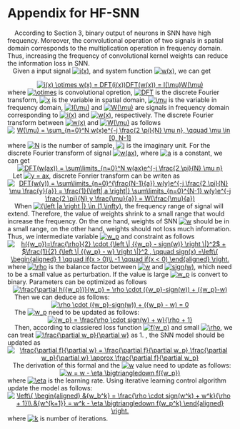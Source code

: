 # Appendix for HF-SNN
&nbsp; &nbsp; According to Section 3, binary output of neurons in SNN have high frequency. Moreover, the convolutional operation of two signals in spatial domain corresponds to the multiplication operation in frequency domain. Thus, increasing the frequency of convolutional kernel weights can reduce the information loss in SNN.  
&nbsp; &nbsp;Given a input signal <a href="https://www.codecogs.com/eqnedit.php?latex=i(x)" target="_blank"><img src="https://latex.codecogs.com/gif.latex?i(x)" title="i(x)" /></a>, and system function <a href="https://www.codecogs.com/eqnedit.php?latex=w(x)" target="_blank"><img src="https://latex.codecogs.com/gif.latex?w(x)" title="w(x)" /></a>, we can get
<div align=center><a href="https://www.codecogs.com/eqnedit.php?latex=i(x)&space;\otimes&space;w(x)&space;=&space;DFT(i(x))DFT(w(x))&space;=&space;I(\mu)W(\mu)" target="_blank"><img src="https://latex.codecogs.com/gif.latex?i(x)&space;\otimes&space;w(x)&space;=&space;DFT(i(x))DFT(w(x))&space;=&space;I(\mu)W(\mu)" title="i(x) \otimes w(x) = DFT(i(x))DFT(w(x)) = I(\mu)W(\mu)" /></a></div align=center>
where <a href="https://www.codecogs.com/eqnedit.php?latex=\otimes" target="_blank"><img src="https://latex.codecogs.com/gif.latex?\otimes" title="\otimes" /></a> is convolutional opretion, <a href="https://www.codecogs.com/eqnedit.php?latex=DFT" target="_blank"><img src="https://latex.codecogs.com/gif.latex?DFT" title="DFT" /></a> is the discrete Fourier transform, <a href="https://www.codecogs.com/eqnedit.php?latex=x" target="_blank"><img src="https://latex.codecogs.com/gif.latex?x" title="x" /></a> is the variable in spatial domain, <a href="https://www.codecogs.com/eqnedit.php?latex=\mu" target="_blank"><img src="https://latex.codecogs.com/gif.latex?\mu" title="\mu" /></a> is the variable in frequency domain, <a href="https://www.codecogs.com/eqnedit.php?latex=I(\mu)" target="_blank"><img src="https://latex.codecogs.com/gif.latex?I(\mu)" title="I(\mu)" /></a> and <a href="https://www.codecogs.com/eqnedit.php?latex=W(\mu)" target="_blank"><img src="https://latex.codecogs.com/gif.latex?W(\mu)" title="W(\mu)" /></a> are signals in frequency domain corresponding to <a href="https://www.codecogs.com/eqnedit.php?latex=i(x)" target="_blank"><img src="https://latex.codecogs.com/gif.latex?i(x)" title="i(x)" /></a> and <a href="https://www.codecogs.com/eqnedit.php?latex=w(x)" target="_blank"><img src="https://latex.codecogs.com/gif.latex?w(x)" title="w(x)" /></a>, respectively. The discrete Fourier transform between <a href="https://www.codecogs.com/eqnedit.php?latex=w(x)" target="_blank"><img src="https://latex.codecogs.com/gif.latex?w(x)" title="w(x)" /></a> and <a href="https://www.codecogs.com/eqnedit.php?latex=W(\mu)" target="_blank"><img src="https://latex.codecogs.com/gif.latex?W(\mu)" title="W(\mu)" /></a> as follows
<div align=center><a href="https://www.codecogs.com/eqnedit.php?latex=W(\mu)&space;=&space;\sum_{n=0}^N&space;w(x)e^{-j&space;\frac{2&space;\pi}{N}&space;\mu&space;n},&space;\qquad&space;\mu&space;\in&space;[0,&space;N-1]" target="_blank"><img src="https://latex.codecogs.com/gif.latex?W(\mu)&space;=&space;\sum_{n=0}^N&space;w(x)e^{-j&space;\frac{2&space;\pi}{N}&space;\mu&space;n},&space;\qquad&space;\mu&space;\in&space;[0,&space;N-1]" title="W(\mu) = \sum_{n=0}^N w(x)e^{-j \frac{2 \pi}{N} \mu n}, \qquad \mu \in [0, N-1]" /></a></div align=center>
where <a href="https://www.codecogs.com/eqnedit.php?latex=N" target="_blank"><img src="https://latex.codecogs.com/gif.latex?N" title="N" /></a> is the number of sample, <a href="https://www.codecogs.com/eqnedit.php?latex=j" target="_blank"><img src="https://latex.codecogs.com/gif.latex?j" title="j" /></a> is the imaginary unit. For the discrete Fourier transform of signal <a href="https://www.codecogs.com/eqnedit.php?latex=w(ax)" target="_blank"><img src="https://latex.codecogs.com/gif.latex?w(ax)" title="w(ax)" /></a>, where <a href="https://www.codecogs.com/eqnedit.php?latex=a" target="_blank"><img src="https://latex.codecogs.com/gif.latex?a" title="a" /></a> is a constant, we can get
<div align=center><a href="https://www.codecogs.com/eqnedit.php?latex=DFT(w(ax))&space;=&space;\sum\limits_{n=0}^N&space;w(ax)e^{-j&space;\frac{2&space;\pi}{N}&space;\mu&space;n}" target="_blank"><img src="https://latex.codecogs.com/gif.latex?DFT(w(ax))&space;=&space;\sum\limits_{n=0}^N&space;w(ax)e^{-j&space;\frac{2&space;\pi}{N}&space;\mu&space;n}" title="DFT(w(ax)) = \sum\limits_{n=0}^N w(ax)e^{-j \frac{2 \pi}{N} \mu n}" /></a></div align=center>
 &nbsp; &nbsp;Let <a href="https://www.codecogs.com/eqnedit.php?latex=y&space;=&space;ax" target="_blank"><img src="https://latex.codecogs.com/gif.latex?y&space;=&space;ax" title="y = ax" /></a>, discrete Fonrier transform can be writen as
 <div align=center><a href="https://www.codecogs.com/eqnedit.php?latex=DFT(w(y))&space;=&space;\sum\limits_{n=0}^{\frac{N-1}{a}}&space;w(y)e^{-j&space;\frac{2&space;\pi}{N}&space;\mu&space;\frac{y}{a}}&space;=&space;\frac{1}{\left|&space;a&space;\right|}&space;\sum\limits_{n=0}^{N-1}&space;w(y)e^{-j&space;\frac{2&space;\pi}{N}&space;y&space;\frac{\mu}{a}}&space;=&space;W(\frac{\mu}{a})" target="_blank"><img src="https://latex.codecogs.com/gif.latex?DFT(w(y))&space;=&space;\sum\limits_{n=0}^{\frac{N-1}{a}}&space;w(y)e^{-j&space;\frac{2&space;\pi}{N}&space;\mu&space;\frac{y}{a}}&space;=&space;\frac{1}{\left|&space;a&space;\right|}&space;\sum\limits_{n=0}^{N-1}&space;w(y)e^{-j&space;\frac{2&space;\pi}{N}&space;y&space;\frac{\mu}{a}}&space;=&space;W(\frac{\mu}{a})" title="DFT(w(y)) = \sum\limits_{n=0}^{\frac{N-1}{a}} w(y)e^{-j \frac{2 \pi}{N} \mu \frac{y}{a}} = \frac{1}{\left| a \right|} \sum\limits_{n=0}^{N-1} w(y)e^{-j \frac{2 \pi}{N} y \frac{\mu}{a}} = W(\frac{\mu}{a})" /></a></div align=center>
 &nbsp; &nbsp; When <a href="https://www.codecogs.com/eqnedit.php?latex={\left&space;|a&space;\right&space;|}&space;\in&space;(1,\infty)" target="_blank"><img src="https://latex.codecogs.com/gif.latex?{\left&space;|a&space;\right&space;|}&space;\in&space;(1,\infty)" title="{\left |a \right |} \in (1,\infty)" /></a>, the frequency range of signal will extend. Therefore, the value of weights shrink to a small range that would increase the frequency. On the one hand, weights of SNN <a href="https://www.codecogs.com/eqnedit.php?latex=w" target="_blank"><img src="https://latex.codecogs.com/gif.latex?w" title="w" /></a> should be in a small range, on the other hand, weights should not loss much information. Thus, we intermediate variable <a href="https://www.codecogs.com/eqnedit.php?latex=w_p" target="_blank"><img src="https://latex.codecogs.com/gif.latex?w_p" title="w_p" /></a> and constraint as follows
  
  <div align=center><a href="https://www.codecogs.com/eqnedit.php?latex=h({w_p})=\frac{\rho}{2}&space;\cdot&space;{\left&space;\|&space;{{w_p}&space;-&space;sign(w)}&space;\right&space;\|}^2$&space;&plus;&space;$\frac{1}{2}&space;{\left&space;\|&space;{{w_p}&space;-&space;w}&space;\right&space;\|}^2&space;,&space;\qquad&space;sign(x)&space;=\left\{&space;\begin{aligned}&space;1&space;\qquad&space;if(x&space;>&space;0)\\&space;-1&space;\qquad&space;if(x&space;<&space;0)&space;\end{aligned}&space;\right." target="_blank"><img src="https://latex.codecogs.com/gif.latex?h({w_p})=\frac{\rho}{2}&space;\cdot&space;{\left&space;\|&space;{{w_p}&space;-&space;sign(w)}&space;\right&space;\|}^2$&space;&plus;&space;$\frac{1}{2}&space;{\left&space;\|&space;{{w_p}&space;-&space;w}&space;\right&space;\|}^2&space;,&space;\qquad&space;sign(x)&space;=\left\{&space;\begin{aligned}&space;1&space;\qquad&space;if(x&space;>&space;0)\\&space;-1&space;\qquad&space;if(x&space;<&space;0)&space;\end{aligned}&space;\right." title="h({w_p})=\frac{\rho}{2} \cdot {\left \| {{w_p} - sign(w)} \right \|}^2$ + $\frac{1}{2} {\left \| {{w_p} - w} \right \|}^2 , \qquad sign(x) =\left\{ \begin{aligned} 1 \qquad if(x > 0)\\ -1 \qquad if(x < 0) \end{aligned} \right." /></a></div align=center>
where <a href="https://www.codecogs.com/eqnedit.php?latex=\rho" target="_blank"><img src="https://latex.codecogs.com/gif.latex?\rho" title="\rho" /></a> is the balance factor between <a href="https://www.codecogs.com/eqnedit.php?latex=w" target="_blank"><img src="https://latex.codecogs.com/gif.latex?w" title="w" /></a> and <a href="https://www.codecogs.com/eqnedit.php?latex=sign(w)" target="_blank"><img src="https://latex.codecogs.com/gif.latex?sign(w)" title="sign(w)" /></a>, which need to be a small value as perturbation. If the value is large <a href="https://www.codecogs.com/eqnedit.php?latex=w_p" target="_blank"><img src="https://latex.codecogs.com/gif.latex?w_p" title="w_p" /></a> is convert to binary. Parameters can be optimized as follows
<div align=center><a href="https://www.codecogs.com/eqnedit.php?latex=\frac{\partial&space;h({w_p})}{w_p}&space;=&space;\rho&space;\cdot&space;({w_p}-sign(w))&space;&plus;&space;({w_p}-w)" target="_blank"><img src="https://latex.codecogs.com/gif.latex?\frac{\partial&space;h({w_p})}{w_p}&space;=&space;\rho&space;\cdot&space;({w_p}-sign(w))&space;&plus;&space;({w_p}-w)" title="\frac{\partial h({w_p})}{w_p} = \rho \cdot ({w_p}-sign(w)) + ({w_p}-w)" /></a></div>
 &nbsp; &nbsp; Then we can deduce as follows:
<div align=center><a href="https://www.codecogs.com/eqnedit.php?latex=\rho&space;\cdot&space;({w_p}-sign(w))&space;&plus;&space;({w_p}&space;-&space;w)&space;=&space;0" target="_blank"><img src="https://latex.codecogs.com/gif.latex?\rho&space;\cdot&space;({w_p}-sign(w))&space;&plus;&space;({w_p}&space;-&space;w)&space;=&space;0" title="\rho \cdot ({w_p}-sign(w)) + ({w_p} - w) = 0" /></a></div>
&nbsp; &nbsp; The <a href="https://www.codecogs.com/eqnedit.php?latex=w_p" target="_blank"><img src="https://latex.codecogs.com/gif.latex?w_p" title="w_p" /></a> need to be updated as follows:
<div align=center><a href="https://www.codecogs.com/eqnedit.php?latex={w_p}&space;=&space;\frac{\rho&space;\cdot&space;sign(w)&space;&plus;&space;w}{\rho&space;&plus;&space;1}" target="_blank"><img src="https://latex.codecogs.com/gif.latex?{w_p}&space;=&space;\frac{\rho&space;\cdot&space;sign(w)&space;&plus;&space;w}{\rho&space;&plus;&space;1}" title="{w_p} = \frac{\rho \cdot sign(w) + w}{\rho + 1}" /></a></div>
&nbsp; &nbsp; Then, according to classiered loss function <a href="https://www.codecogs.com/eqnedit.php?latex=f(w_p)" target="_blank"><img src="https://latex.codecogs.com/gif.latex?f(w_p)" title="f(w_p)" /></a> and  small <a href="https://www.codecogs.com/eqnedit.php?latex=\rho" target="_blank"><img src="https://latex.codecogs.com/gif.latex?\rho" title="\rho" /></a>, we can treat <a href="https://www.codecogs.com/eqnedit.php?latex=\frac{\partial&space;w_p}{\partial&space;w}" target="_blank"><img src="https://latex.codecogs.com/gif.latex?\frac{\partial&space;w_p}{\partial&space;w}" title="\frac{\partial w_p}{\partial w}" /></a> as 1. , the SNN model should be updated as
<div align=center><a href="https://www.codecogs.com/eqnedit.php?latex=\frac{\partial&space;f}{\partial&space;w}&space;=&space;\frac{\partial&space;f}{\partial&space;w_p}&space;\frac{\partial&space;w_p}{\partial&space;w}&space;\approx&space;\frac{\partial&space;f}{\partial&space;w_p}" target="_blank"><img src="https://latex.codecogs.com/gif.latex?\frac{\partial&space;f}{\partial&space;w}&space;=&space;\frac{\partial&space;f}{\partial&space;w_p}&space;\frac{\partial&space;w_p}{\partial&space;w}&space;\approx&space;\frac{\partial&space;f}{\partial&space;w_p}" title="\frac{\partial f}{\partial w} = \frac{\partial f}{\partial w_p} \frac{\partial w_p}{\partial w} \approx \frac{\partial f}{\partial w_p}" /></a></div>
&nbsp; &nbsp;The derivation of this formal and the <a href="https://www.codecogs.com/eqnedit.php?latex=w" target="_blank"><img src="https://latex.codecogs.com/gif.latex?w" title="w" /></a> value need to update as follows:
<div align=center><a href="https://www.codecogs.com/eqnedit.php?latex=w&space;=&space;w&space;-&space;\eta&space;\bigtriangledown&space;f({w_p})" target="_blank"><img src="https://latex.codecogs.com/gif.latex?w&space;=&space;w&space;-&space;\eta&space;\bigtriangledown&space;f({w_p})" title="w = w - \eta \bigtriangledown f({w_p})" /></a></div>
where <a href="https://www.codecogs.com/eqnedit.php?latex=\eta" target="_blank"><img src="https://latex.codecogs.com/gif.latex?\eta" title="\eta" /></a> is the learning rate. Using iterative learning control algorithm update the model as follows:
<div align=center><a href="https://www.codecogs.com/eqnedit.php?latex=\left\{&space;\begin{aligned}&space;&{w_b^k}&space;=&space;\frac{\rho&space;\cdot&space;sign(w^k)&space;&plus;&space;w^k}{\rho&space;&plus;&space;1}\\&space;&{w^{k&plus;1}}&space;=&space;w^k&space;-&space;\eta&space;\bigtriangledown&space;f(w_p^k)&space;\end{aligned}&space;\right." target="_blank"><img src="https://latex.codecogs.com/gif.latex?\left\{&space;\begin{aligned}&space;&{w_b^k}&space;=&space;\frac{\rho&space;\cdot&space;sign(w^k)&space;&plus;&space;w^k}{\rho&space;&plus;&space;1}\\&space;&{w^{k&plus;1}}&space;=&space;w^k&space;-&space;\eta&space;\bigtriangledown&space;f(w_p^k)&space;\end{aligned}&space;\right." title="\left\{ \begin{aligned} &{w_b^k} = \frac{\rho \cdot sign(w^k) + w^k}{\rho + 1}\\ &{w^{k+1}} = w^k - \eta \bigtriangledown f(w_p^k) \end{aligned} \right." /></a></div>
where <a href="https://www.codecogs.com/eqnedit.php?latex=k" target="_blank"><img src="https://latex.codecogs.com/gif.latex?k" title="k" /></a> is number of iterations.

